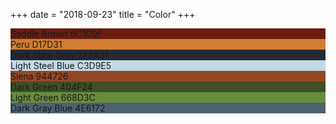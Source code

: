 +++
date = "2018-09-23"
title = "Color"
+++
<div class="tile is-child box" style="background-color: #6C1C0F">Saddle Brown 6C1C0F</div>
<div class="tile is-child box" style="background-color: #D17D31">Peru D17D31</div>
<div class="tile is-child box" style="background-color: #272A31">Dark Slate Gray 272A31</div>
<div class="tile is-child box" style="background-color: #C3D9E5">Light Steel Blue C3D9E5</div>
<div class="tile is-child box" style="background-color: #944726">Siena 944726</div>
<div class="tile is-child box" style="background-color: #404F24">Dark Green 404F24</div>
<div class="tile is-child box" style="background-color: #668D3C">Light Green 668D3C</div>
<div class="tile is-child box" style="background-color: #4E6172">Dark Gray Blue 4E6172</div>
